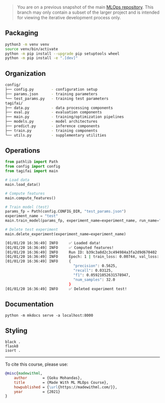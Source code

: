 > You are on a previous snapshot of the main [MLOps repository](https://github.com/GokuMohandas/MLOps). This branch may only contain a subset of the larger project and is intended for viewing the iterative development process only.

## Packaging
```bash
python3 -m venv venv
source venv/bin/activate
python -m pip install --upgrade pip setuptools wheel
python -m pip install -e ".[dev]"
```

## Organization
```bash
config/
├── config.py        - configuration setup
├── params.json      - training parameters
└── test_params.py   - training test parameters
tagifai/
├── data.py          - data processing components
├── eval.py          - evaluation components
├── main.py          - training/optimization pipelines
├── models.py        - model architectures
├── predict.py       - inference components
├── train.py         - training components
└── utils.py         - supplementary utilities
```

## Operations
```python linenums="1"
from pathlib import Path
from config import config
from tagifai import main

# Load data
main.load_data()

# Compute features
main.compute_features()

# Train model (test)
params_fp = Path(config.CONFIG_DIR, "test_params.json")
experiment_name = "test"
main.train_model(params_fp, experiment_name=experiment_name, run_name="model", test_run=True)

# Delete test experiment
main.delete_experiment(experiment_name=experiment_name)
```

```bash
[01/01/20 16:36:49] INFO     ✅ Loaded data!
[01/01/20 16:36:49] INFO     ✅ Computed features!
[01/01/20 16:36:49] INFO     Run ID: b39c3a8d2c3c494984a3fa2d9d670402
[01/01/20 16:36:49] INFO     Epoch: 1 | train_loss: 0.00744, val_loss: 0.00648, lr: 1.02E-04, _patience: 10
[01/01/20 16:36:49] INFO     {
                               "precision": 0.5625,
                               "recall": 0.03125,
                               "f1": 0.05921052631578947,
                               "num_samples": 32.0
                             }
[01/01/20 16:36:49] INFO     ✅ Deleted experiment test!
```

## Documentation
```
python -m mkdocs serve -a localhost:8000
```

## Styling
```
black .
flask8
isort .
```

<!-- Citation -->
<hr>
To cite this course, please use:

```bibtex
@misc{madewithml,
    author       = {Goku Mohandas},
    title        = {Made With ML MLOps Course},
    howpublished = {\url{https://madewithml.com/}},
    year         = {2021}
}
```
